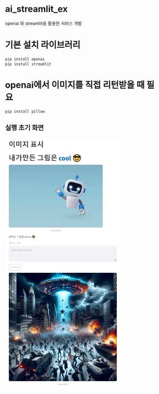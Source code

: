# ai_streamlit_ex
openai 와 streamlit을 활용한 서비스 개발

# 기본 설치 라이브러리
```
pip install openai
pip install streamlit
```
# openai에서 이미지를 직접 리턴받을 때 필요
```
pip install pillow
```

## 실행 초기 화면
<img src="images/default_view.jpg" alt='실행초기화면'>